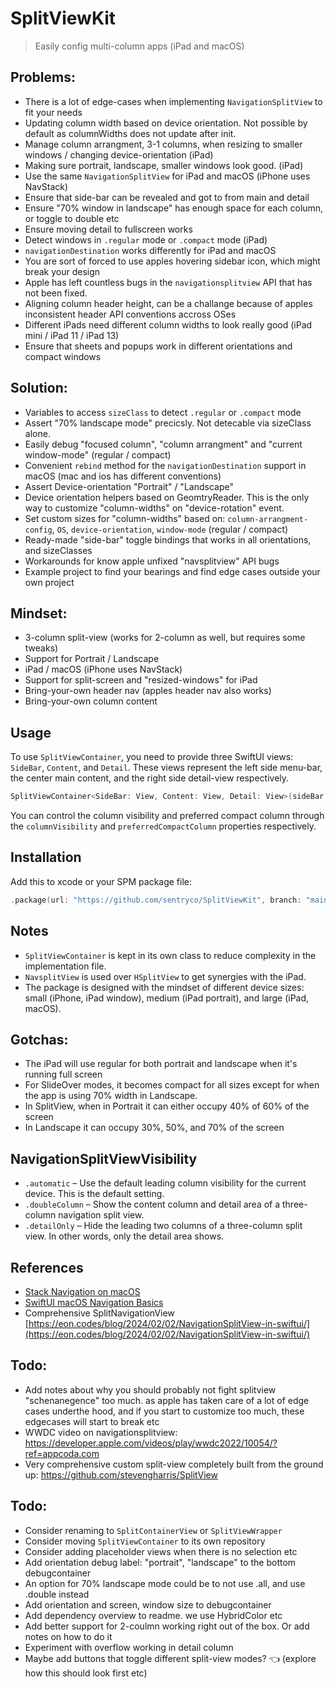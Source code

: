 # SplitViewKit

> Easily config multi-column apps (iPad and macOS)

## Problems:

- There is a lot of edge-cases when implementing `NavigationSplitView` to fit your needs
- Updating column width based on device orientation. Not possible by default as columnWidths does not update after init.
- Manage column arrangment, 3-1 columns, when resizing to smaller windows / changing device-orientation (iPad)
- Making sure portrait, landscape, smaller windows look good. (iPad)
- Use the same `NavigationSplitView` for iPad and macOS (iPhone uses NavStack)
- Ensure that side-bar can be revealed and got to from main and detail 
- Ensure "70% window in landscape" has enough space for each column, or toggle to double etc
- Ensure moving detail to fullscreen works 
- Detect windows in `.regular` mode or `.compact` mode (iPad)
- `navigationDestination` works differently for iPad and macOS 
- You are sort of forced to use apples hovering sidebar icon, which might break your design
- Apple has left countless bugs in the `navigationsplitview` API that has not been fixed. 
- Aligning column header height, can be a challange because of apples inconsistent header API conventions accross OSes
- Different iPads need different column widths to look really good  (iPad mini / iPad 11 / iPad 13) 
- Ensure that sheets and popups work in different orientations and compact windows
 
## Solution:

- Variables to access `sizeClass` to detect `.regular` or `.compact` mode
- Assert "70% landscape mode" precicsly. Not detecable via sizeClass alone.
- Easily debug "focused column", "column arrangment" and "current window-mode" (regular / compact)
- Convenient `rebind` method for the `navigationDestination` support in macOS (mac and ios has different conventions)
- Assert Device-orientation "Portrait" / "Landscape" 
- Device orientation helpers based on GeomtryReader. This is the only way to customize "column-widths" on "device-rotation" event.
- Set custom sizes for "column-widths" based on: `column-arrangment-config`, `OS`, `device-orientation`, `window-mode` (regular / compact)
- Ready-made "side-bar" toggle bindings that works in all orientations, and sizeClasses
- Workarounds for know apple unfixed "navsplitview" API bugs
- Example project to find your bearings and find edge cases outside your own project

## Mindset:

- 3-column split-view (works for 2-column as well, but requires some tweaks)
- Support for Portrait / Landscape
- iPad / macOS (iPhone uses NavStack)
- Support for split-screen and "resized-windows" for iPad
- Bring-your-own header nav (apples header nav also works)
- Bring-your-own column content

## Usage

To use `SplitViewContainer`, you need to provide three SwiftUI views: `SideBar`, `Content`, and `Detail`. These views represent the left side menu-bar, the center main content, and the right side detail-view respectively.

```swift
SplitViewContainer<SideBar: View, Content: View, Detail: View>(sideBar: SideBar, content: Content, detail: Detail)
```

You can control the column visibility and preferred compact column through the `columnVisibility` and `preferredCompactColumn` properties respectively.

## Installation

Add this to xcode or your SPM package file:

```swift
.package(url: "https://github.com/sentryco/SplitViewKit", branch: "main")
```

## Notes

- `SplitViewContainer` is kept in its own class to reduce complexity in the implementation file.
- `NavsplitView` is used over `HSplitView` to get synergies with the iPad.
- The package is designed with the mindset of different device sizes: small (iPhone, iPad window), medium (iPad portrait), and large (iPad, macOS).

## Gotchas:

- The iPad will use regular for both portrait and landscape when it's running full screen
- For SlideOver modes, it becomes compact for all sizes except for when the app is using 70% width in Landscape.
- In SplitView, when in Portrait it can either occupy 40% of 60% of the screen
- In Landscape it can occupy 30%, 50%, and 70% of the screen

## NavigationSplitViewVisibility

- `.automatic` – Use the default leading column visibility for the current device. This is the default setting.
- `.doubleColumn` – Show the content column and detail area of a three-column navigation split view.
- `.detailOnly` – Hide the leading two columns of a three-column split view. In other words, only the detail area shows.

## References

- [Stack Navigation on macOS](https://betterprogramming.pub/stack-navigation-on-macos-41a40d8ec3a4)
- [SwiftUI macOS Navigation Basics](https://www.kiloloco.com/articles/019-swiftui-macos-navigation-basics/)
- Comprehensive SplitNavigationView [https://eon.codes/blog/2024/02/02/NavigationSplitView-in-swiftui/](https://eon.codes/blog/2024/02/02/NavigationSplitView-in-swiftui/) 
## Todo: 
- Add notes about why you should probably not fight splitview "schenanegence" too much. as apple has taken care of a lot of edge cases underthe hood, and if you start to customize too much, these edgecases will start to break etc
- WWDC video on navigationsplitview: https://developer.apple.com/videos/play/wwdc2022/10054/?ref=appcoda.com
- Very comprehensive custom split-view completely built from the ground up: https://github.com/stevengharris/SplitView

## Todo:

- Consider renaming to `SplitContainerView` or `SplitViewWrapper`
- Consider moving `SplitViewContainer` to its own repository
- Consider adding placeholder views when there is no selection etc
- Add orientation debug label: "portrait", "landscape" to the bottom debugcontainer
- An option for 70% landscape mode could be to not use .all, and use .double instead
- Add orientation and screen, window size to debugcontainer
- Add dependency overview to readme. we use HybridColor etc
- Add better support for 2-coulmn working right out of the box. Or add notes on how to do it
- Experiment with overflow working in detail column
- Maybe add buttons that toggle different split-view modes? 👈 (explore how this should look first etc)